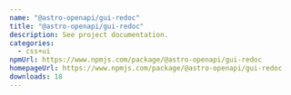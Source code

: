 ```yaml
---
name: "@astro-openapi/gui-redoc"
title: "@astro-openapi/gui-redoc"
description: See project documentation.
categories:
  - css+ui
npmUrl: https://www.npmjs.com/package/@astro-openapi/gui-redoc
homepageUrl: https://www.npmjs.com/package/@astro-openapi/gui-redoc
downloads: 18
---
```

